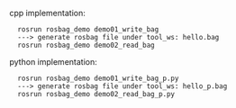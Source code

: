 cpp implementation:

      rosrun rosbag_demo demo01_write_bag
      ---> generate rosbag file under tool_ws: hello.bag
      rosrun rosbag_demo demo02_read_bag 

python implementation:

      rosrun rosbag_demo demo01_write_bag_p.py
      ---> generate rosbag file under tool_ws: hello_p.bag
      rosrun rosbag_demo demo02_read_bag_p.py 
